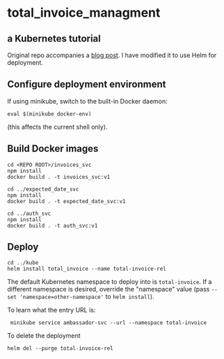 # total_invoice_managment
## a Kubernetes tutorial

Original repo accompanies a [blog post](https://medium.com/@MostlyHarmlessD/getting-started-with-microservices-and-kubernetes-76354312b556). I have modified it to use Helm for deployment.

## Configure deployment environment

If using minikube, switch to the built-in Docker daemon:
```
eval $(minikube docker-env)
```
(this affects the current shell only).

## Build Docker images

```
cd <REPO ROOT>/invoices_svc
npm install
docker build . -t invoices_svc:v1

cd ../expected_date_svc
npm install
docker build . -t expected_date_svc:v1

cd ../auth_svc
npm install
docker build . -t auth_svc:v1
```

## Deploy
```
cd ../kube
helm install total_invoice --name total-invoice-rel 
```

The default Kubernetes namespace to deploy into is `total-invoice`. 
If a different namespace is desired, override the "namespace" value 
(pass `--set 'namespace=other-namespace'` to `helm install`).

To learn what the entry URL is:

```
 minikube service ambassador-svc --url --namespace total-invoice
```

To delete the deployment

```
helm del --purge total-invoice-rel
```
